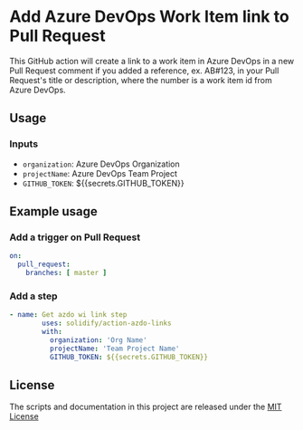 # Add Azure DevOps Work Item link to Pull Request
This GitHub action will create a link to a work item in Azure DevOps in a new Pull Request comment if you added a reference, ex. AB#123,  in your Pull Request's title or description, where the number is a work item id from Azure DevOps.

## Usage

### Inputs
- `organization`: Azure DevOps Organization
- `projectName`: Azure DevOps Team Project
- `GITHUB_TOKEN`:  ${{secrets.GITHUB_TOKEN}}


## Example usage
### Add a trigger on Pull Request
```yaml
on:
  pull_request:
    branches: [ master ]
```
### Add a step 
```yaml
- name: Get azdo wi link step
        uses: solidify/action-azdo-links
        with:
          organization: 'Org Name'
          projectName: 'Team Project Name'
          GITHUB_TOKEN: ${{secrets.GITHUB_TOKEN}}
``` 

## License
The scripts and documentation in this project are released under the [MIT License](LICENSE)
